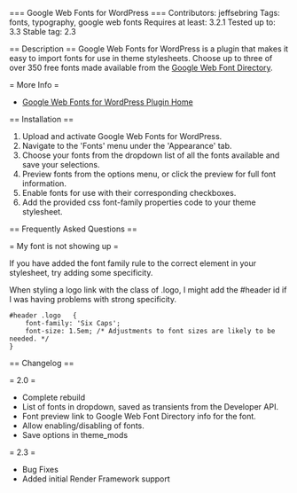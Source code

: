 === Google Web Fonts for WordPress ===
Contributors: jeffsebring
Tags: fonts, typography, google web fonts
Requires at least: 3.2.1
Tested up to: 3.3
Stable tag: 2.3

== Description ==
Google Web Fonts for WordPress is a plugin that makes it easy to import fonts for use in theme stylesheets. Choose up to three of over 350 free fonts made available from the [Google Web Font Directory](http://www.google.com/webfonts).

= More Info =

* [Google Web Fonts for WordPress Plugin Home](http://jeffsebring.com/wordpress/plugins/google-web-fonts)

== Installation ==

1. Upload and activate Google Web Fonts for WordPress.
2. Navigate to the 'Fonts' menu under the 'Appearance' tab.
3. Choose your fonts from the dropdown list of all the fonts available and save your selections.
4. Preview fonts from the options menu, or click the preview for full font information.
5. Enable fonts for use with their corresponding checkboxes.
6. Add the provided css font-family properties code to your theme stylesheet.


== Frequently Asked Questions ==

= My font is not showing up =

If you have added the font family rule to the correct element in your stylesheet, try adding some specificity.

When styling a logo link with the class of .logo, I might add the #header id if I was having problems with strong specificity.

    #header .logo	{
    	font-family: 'Six Caps';
    	font-size: 1.5em; /* Adjustments to font sizes are likely to be needed. */
    }


== Changelog ==

= 2.0 =
* Complete rebuild
* List of fonts in dropdown, saved as transients from the Developer API.
* Font preview link to Google Web Font Directory info for the font.
* Allow enabling/disabling of fonts.
* Save options in theme_mods


= 2.3 =
* Bug Fixes
* Added initial Render Framework support
